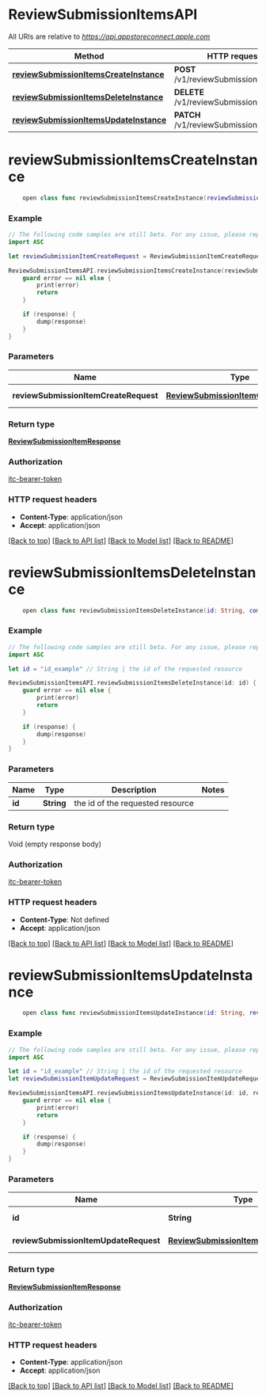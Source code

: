 # ReviewSubmissionItemsAPI

All URIs are relative to *https://api.appstoreconnect.apple.com*

Method | HTTP request | Description
------------- | ------------- | -------------
[**reviewSubmissionItemsCreateInstance**](ReviewSubmissionItemsAPI.md#reviewsubmissionitemscreateinstance) | **POST** /v1/reviewSubmissionItems | 
[**reviewSubmissionItemsDeleteInstance**](ReviewSubmissionItemsAPI.md#reviewsubmissionitemsdeleteinstance) | **DELETE** /v1/reviewSubmissionItems/{id} | 
[**reviewSubmissionItemsUpdateInstance**](ReviewSubmissionItemsAPI.md#reviewsubmissionitemsupdateinstance) | **PATCH** /v1/reviewSubmissionItems/{id} | 


# **reviewSubmissionItemsCreateInstance**
```swift
    open class func reviewSubmissionItemsCreateInstance(reviewSubmissionItemCreateRequest: ReviewSubmissionItemCreateRequest, completion: @escaping (_ data: ReviewSubmissionItemResponse?, _ error: Error?) -> Void)
```



### Example
```swift
// The following code samples are still beta. For any issue, please report via http://github.com/OpenAPITools/openapi-generator/issues/new
import ASC

let reviewSubmissionItemCreateRequest = ReviewSubmissionItemCreateRequest(data: ReviewSubmissionItemCreateRequest_data(type: "type_example", relationships: ReviewSubmissionItemCreateRequest_data_relationships(reviewSubmission: ReviewSubmissionItemCreateRequest_data_relationships_reviewSubmission(data: App_relationships_reviewSubmissions_data_inner(type: "type_example", id: "id_example")), appStoreVersion: AppClipDefaultExperienceCreateRequest_data_relationships_releaseWithAppStoreVersion(data: AlternativeDistributionPackageCreateRequest_data_relationships_appStoreVersion_data(type: "type_example", id: "id_example")), appCustomProductPageVersion: AppCustomProductPageLocalization_relationships_appCustomProductPageVersion(data: AppCustomProductPageLocalization_relationships_appCustomProductPageVersion_data(type: "type_example", id: "id_example")), appStoreVersionExperiment: AppStoreVersionExperimentTreatment_relationships_appStoreVersionExperiment(data: AppStoreVersionExperimentTreatment_relationships_appStoreVersionExperiment_data(type: "type_example", id: "id_example")), appStoreVersionExperimentV2: nil, appEvent: AppEventLocalization_relationships_appEvent(data: AppEventLocalization_relationships_appEvent_data(type: "type_example", id: "id_example"))))) // ReviewSubmissionItemCreateRequest | ReviewSubmissionItem representation

ReviewSubmissionItemsAPI.reviewSubmissionItemsCreateInstance(reviewSubmissionItemCreateRequest: reviewSubmissionItemCreateRequest) { (response, error) in
    guard error == nil else {
        print(error)
        return
    }

    if (response) {
        dump(response)
    }
}
```

### Parameters

Name | Type | Description  | Notes
------------- | ------------- | ------------- | -------------
 **reviewSubmissionItemCreateRequest** | [**ReviewSubmissionItemCreateRequest**](ReviewSubmissionItemCreateRequest.md) | ReviewSubmissionItem representation | 

### Return type

[**ReviewSubmissionItemResponse**](ReviewSubmissionItemResponse.md)

### Authorization

[itc-bearer-token](../README.md#itc-bearer-token)

### HTTP request headers

 - **Content-Type**: application/json
 - **Accept**: application/json

[[Back to top]](#) [[Back to API list]](../README.md#documentation-for-api-endpoints) [[Back to Model list]](../README.md#documentation-for-models) [[Back to README]](../README.md)

# **reviewSubmissionItemsDeleteInstance**
```swift
    open class func reviewSubmissionItemsDeleteInstance(id: String, completion: @escaping (_ data: Void?, _ error: Error?) -> Void)
```



### Example
```swift
// The following code samples are still beta. For any issue, please report via http://github.com/OpenAPITools/openapi-generator/issues/new
import ASC

let id = "id_example" // String | the id of the requested resource

ReviewSubmissionItemsAPI.reviewSubmissionItemsDeleteInstance(id: id) { (response, error) in
    guard error == nil else {
        print(error)
        return
    }

    if (response) {
        dump(response)
    }
}
```

### Parameters

Name | Type | Description  | Notes
------------- | ------------- | ------------- | -------------
 **id** | **String** | the id of the requested resource | 

### Return type

Void (empty response body)

### Authorization

[itc-bearer-token](../README.md#itc-bearer-token)

### HTTP request headers

 - **Content-Type**: Not defined
 - **Accept**: application/json

[[Back to top]](#) [[Back to API list]](../README.md#documentation-for-api-endpoints) [[Back to Model list]](../README.md#documentation-for-models) [[Back to README]](../README.md)

# **reviewSubmissionItemsUpdateInstance**
```swift
    open class func reviewSubmissionItemsUpdateInstance(id: String, reviewSubmissionItemUpdateRequest: ReviewSubmissionItemUpdateRequest, completion: @escaping (_ data: ReviewSubmissionItemResponse?, _ error: Error?) -> Void)
```



### Example
```swift
// The following code samples are still beta. For any issue, please report via http://github.com/OpenAPITools/openapi-generator/issues/new
import ASC

let id = "id_example" // String | the id of the requested resource
let reviewSubmissionItemUpdateRequest = ReviewSubmissionItemUpdateRequest(data: ReviewSubmissionItemUpdateRequest_data(type: "type_example", id: "id_example", attributes: ReviewSubmissionItemUpdateRequest_data_attributes(resolved: false, removed: false))) // ReviewSubmissionItemUpdateRequest | ReviewSubmissionItem representation

ReviewSubmissionItemsAPI.reviewSubmissionItemsUpdateInstance(id: id, reviewSubmissionItemUpdateRequest: reviewSubmissionItemUpdateRequest) { (response, error) in
    guard error == nil else {
        print(error)
        return
    }

    if (response) {
        dump(response)
    }
}
```

### Parameters

Name | Type | Description  | Notes
------------- | ------------- | ------------- | -------------
 **id** | **String** | the id of the requested resource | 
 **reviewSubmissionItemUpdateRequest** | [**ReviewSubmissionItemUpdateRequest**](ReviewSubmissionItemUpdateRequest.md) | ReviewSubmissionItem representation | 

### Return type

[**ReviewSubmissionItemResponse**](ReviewSubmissionItemResponse.md)

### Authorization

[itc-bearer-token](../README.md#itc-bearer-token)

### HTTP request headers

 - **Content-Type**: application/json
 - **Accept**: application/json

[[Back to top]](#) [[Back to API list]](../README.md#documentation-for-api-endpoints) [[Back to Model list]](../README.md#documentation-for-models) [[Back to README]](../README.md)


